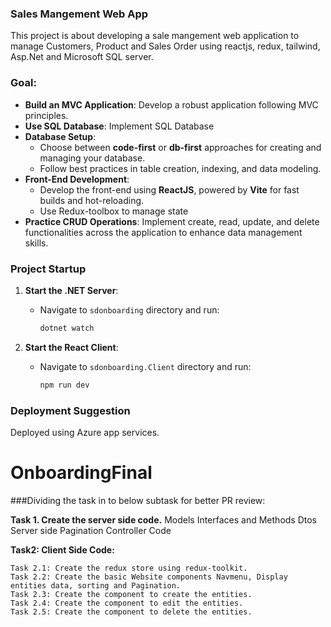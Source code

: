 ### Sales Mangement Web App
This project is about developing a sale mangement web application to manage Customers, Product and Sales Order using reactjs, redux, tailwind, Asp.Net and Microsoft SQL server.

### Goal:
- **Build an MVC Application**: Develop a robust application following MVC principles.
- **Use SQL Database**: Implement SQL Database  
- **Database Setup**:
  - Choose between **code-first** or **db-first** approaches for creating and managing your database.
  - Follow best practices in table creation, indexing, and data modeling.
- **Front-End Development**:
  - Develop the front-end using **ReactJS**, powered by **Vite** for fast builds and hot-reloading.
  - Use Redux-toolbox to manage state
- **Practice CRUD Operations**: Implement create, read, update, and delete functionalities across the application to enhance data management skills.
 

### Project Startup
1. **Start the .NET Server**:
   - Navigate to `sdonboarding` directory and run:
     ```bash
     dotnet watch
     ```

2. **Start the React Client**:
   - Navigate to `sdonboarding.Client` directory and run:
     ```bash
     npm run dev

### Deployment Suggestion
Deployed using Azure app services.


# OnboardingFinal
###Dividing the task in to below subtask for better PR review:

**Task 1. Create the server side code.**
		Models
		Interfaces and Methods
		Dtos
		Server side Pagination
		Controller Code

**Task2: Client Side Code:**

	Task 2.1: Create the redux store using redux-toolkit.
	Task 2.2: Create the basic Website components Navmenu, Display entities data, sorting and Pagination.
	Task 2.3: Create the component to create the entities.
	Task 2.4: Create the component to edit the entities.
	Task 2.5: Create the component to delete the entities.

